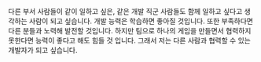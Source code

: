 다른 부서 사람들이 같이 일하고 싶은, 같은 개발 직군 사람들도 함께 일하고 싶다고 생각하는 사람이 되고 싶습니다.
개발 능력은 학습하면 좋아질 것입니다. 또한 부족하다면 다른 분들과 노력해 발전할 것입니다.
하지만 팀으로 하나의 게임을 만들면서 협력하지 못한다면 능력이 좋다고 해도 힘들 것 입니다.
그래서 저는 다른 사람과 협력할 수 있는 개발자가 되고 싶습니다.